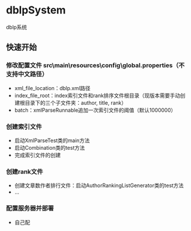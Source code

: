 # dblpSystem
dblp系统

## 快速开始
### 修改配置文件 src\main\resources\config\global.properties（不支持中文路径）
+ xml_file_location：dblp.xml路径
+ index_file_root：index索引文件和rank排序文件根目录（现版本需要手动创建根目录下的三个子文件夹：author, title, rank）
+ batch：xmlParseRunnable追加一次索引文件的阈值（默认1000000）

### 创建索引文件
+ 启动XmlParseTest类的main方法
+ 启动Combination类的test方法
+ 完成索引文件的创建

### 创建rank文件
+ 创建文章数作者排行文件：启动AuthorRankingListGenerator类的test方法
+ ...

### 配置服务器并部署
+ 自己配
